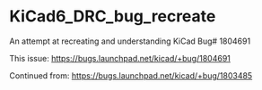 # KiCad6_DRC_bug_recreate
An attempt at recreating and understanding KiCad Bug# 1804691

This issue: https://bugs.launchpad.net/kicad/+bug/1804691

Continued from: https://bugs.launchpad.net/kicad/+bug/1803485

